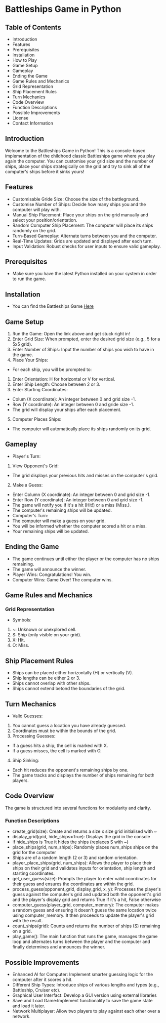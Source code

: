 # Battleships Game in Python

## Table of Contents
- Introduction
- Features
- Prerequisites
- Installation
- How to Play
- Game Setup
- Gameplay
- Ending the Game
- Game Rules and Mechanics
- Grid Representation
- Ship Placement Rules
- Turn Mechanics 
- Code Overview
- Function Descriptions
- Possible Improvements
- License 
- Contact Information

## Introduction

Welcome to the Battleships Game in Python! This is a console-based implementation of the childhood classic Battleships game where you play again the computer. You can customise your grid size and the number of ships, place your ships strategically on the grid and try to sink all of the computer's ships before it sinks yours!

## Features

- Customisable Gride Size: Choose the size of the battleground.
- Customise Number of Ships: Decide how many ships you and the computer will play with.
- Manual Ship Placement: Place your ships on the grid manually and select your position/orientation.
- Random Computer Ship Placement: The computer will place its ships randomly on the grid.
- Turn-Based Gameplay: Alternate turns between you and the computer.
- Real-Time Updates: Grids are updated and displayed after each turn.
- Input Validation: Robust checks for user inputs to ensure valid gameplay.

## Prerequisites

- Make sure you have the latest Python installed on your system in order to run the game.

## Installation

- You can find the Battleships Game [Here](https://dashboard.heroku.com/apps/finalbattleships/deploy/github)

## Game Setup

1. Run the Game: 
Open the link above and get stuck right in!
2. Enter Grid Size:
When prompted, enter the desired grid size (e.g., 5 for a 5x5 grid).
3. Enter Number of Ships:
Input the number of ships you wish to have in the game.
4. Place Your Ships:
- For each ship, you will be prompted to:
1. Enter Orientation: H for horizontal or V for vertical.
2. Enter Ship Length: Choose between 2 or 3.
3. Enter Starting Coordinates:
- Colum (X coordinate): An integer between 0 and grid size -1.
- Row (Y coordinate): An integer between 0 and gride size -1.
- The grid will display your ships after each placement.
5. Computer Places Ships:
- The computer will automatically place its ships randomly on its grid.

## Gameplay

- Player's Turn:
1. View Opponent's Grid:
- The grid displays your previous hits and misses on the computer's grid.
2. Make a Guess:
- Enter Column (X coordinate): An integer between 0 and grid size -1.
- Enter Row (Y coordinate): An integer between 0 and grid size -1.
- The game will notify you if it's a hit (Hit!) or a miss (Miss.).
- The computer's remaining ships will be updated.
- Computer's Turn:
- The computer will make a guess on your grid.
- You will be informed whether the computer scored a hit or a miss.
- Your remaining ships will be updated.

## Ending the Game

- The game continues until either the player or the computer has no ships remaining.
- The game will announce the winner.
- Player Wins: Congratulations! You win.
- Computer Wins: Game Over! The computer wins.

## Game Rules and Mechanics

### Grid Representation

- Symbols:
1. ~: Unknown or unexplored cell.
2. S: Ship (only visible on your grid).
3. X: Hit.
4. O: Miss.

## Ship Placement Rules

- Ships can be placed either horizontally (H) or vertically (V).
- Ship lengths can be either 2 or 3.
- Ships cannot overlap with other ships.
- Ships cannot extend betond the boundaries of the grid.

## Turn Mechanics

- Valid Guesses:
1. You cannot guess a location you have already guessed.
2. Coordinates must be within the bounds of the grid.
3. Processing Guesses:
- If a guess hits a ship, the cell is marked with X.
- If a guess misses, the cell is marked with O.
4. Ship Sinking:
- Each hit reduces the opponent's remaining ships by one.
- The game tracks and displays the number of ships remaining for both players.

## Code Overview

The game is structured into several functions for modularity and clarity.

### Function Descriptions
- create_grid(size): Create and returns a size x size grid initialised with ~
- display_grid(grid, hide_ships=True): Displays the grid in the console
- If hide_ships is True it hides the ships (replaces S with ~)
- place_ships(grid, num_ships): Randomly places num_ships ships on the grid for the computer
- Ships are of a random length (2 or 3) and random orientation.
- player_place_ships(grid, num_ships): Allows the player to place their ships on their grid and validates inputs for orientation, ship length and starting coordinates.
- get_user_guess(size): Prompts the player to enter valid coordinates for their guess and ensures the coordinates are within the grid.
- process_guess(opponent_grid, display_grid, x, y): Processes the player's guess against the computer's grid and updated both the opponent's grid and the player's display grid and returns True if it's a hit, False otherwise
- computer_guess(player_grid, computer_memory): The computer makes a random guess and ensuring it doesn't guess the same location twice using computer_memory. It then proceeds to update the player's grid with the result.
- count_ships(grid): Counts and returns the number of ships (S) remaining on a grid.
- play_game(): The main function that runs the game, manages the game loop and alternates turns between the player and the computer and finally determines and announces the winner.

## Possible Improvements 

- Enhanced AI for Computer: Implement smarter guessing logic for the computer after it scores a hit.
- Different Ship Types: Introduce ships of various lengths and types (e.g., Battleship, Cruiser etc).
- Graphical User Interfact: Develop a GUI version using external libraries 
- Save and Load Game:Implement functionality to save the game state and load it later.
- Network Multiplayer: Allow two players to play against each other over a network.